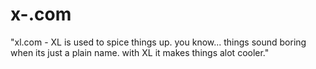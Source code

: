 # x-.com
"xl.com - XL is used to spice things up. you know... things sound boring when its just a plain name. with XL it makes things alot cooler."
